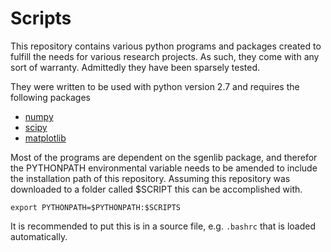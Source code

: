 Scripts
=======

This repository contains various python programs and packages created to fulfill the needs for various research projects. As such, they come with any sort of warranty. Admittedly they have been sparsely tested.

They were written to be used with python version 2.7 and requires the following packages 
* [numpy](http://www.numpy.org/)
* [scipy](http://www.scipy.org/)
* [matplotlib](http://www.matplotlib.org/)

Most of the programs are dependent on the sgenlib package, and therefor the PYTHONPATH environmental variable needs to be amended to include the installation path of this repository. Assuming this repository was downloaded to a folder called $SCRIPT this can be accomplished with.

```
export PYTHONPATH=$PYTHONPATH:$SCRIPTS 
```

It is recommended to put this is in a source file, e.g. `.bashrc` that is loaded automatically. 
